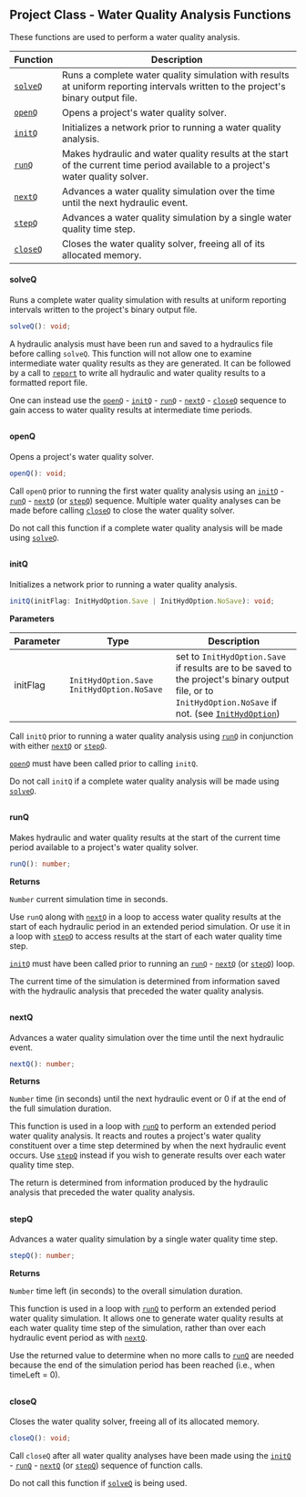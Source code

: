 ## Project Class - Water Quality Analysis Functions

These functions are used to perform a water quality analysis.

| Function                                                                  | Description                                                                                                                       |
| ------------------------------------------------------------------------- | --------------------------------------------------------------------------------------------------------------------------------- |
| <a href="Water-Quality-Analysis-Functions#solveQ"><code>solveQ</code></a> | Runs a complete water quality simulation with results at uniform reporting intervals written to the project's binary output file. |
| <a href="Water-Quality-Analysis-Functions#openQ"><code>openQ</code></a>   | Opens a project's water quality solver.                                                                                           |
| <a href="Water-Quality-Analysis-Functions#initQ"><code>initQ</code></a>   | Initializes a network prior to running a water quality analysis.                                                                  |
| <a href="Water-Quality-Analysis-Functions#runQ"><code>runQ</code></a>     | Makes hydraulic and water quality results at the start of the current time period available to a project's water quality solver.  |
| <a href="Water-Quality-Analysis-Functions#nextQ"><code>nextQ</code></a>   | Advances a water quality simulation over the time until the next hydraulic event.                                                 |
| <a href="Water-Quality-Analysis-Functions#stepQ"><code>stepQ</code></a>   | Advances a water quality simulation by a single water quality time step.                                                          |
| <a href="Water-Quality-Analysis-Functions#closeQ"><code>closeQ</code></a> | Closes the water quality solver, freeing all of its allocated memory.                                                             |

#### solveQ

Runs a complete water quality simulation with results at uniform reporting intervals written to the project's binary output file.

```typescript
solveQ(): void;
```

A hydraulic analysis must have been run and saved to a hydraulics file before calling `solveQ`. This function will not allow one to examine intermediate water quality results as they are generated. It can be followed by a call to <a href="Reporting-Functions#report"><code>report</code></a> to write all hydraulic and water quality results to a formatted report file.

One can instead use the <a href="#openQ"><code>openQ</code></a> - <a href="#initQ"><code>initQ</code></a> - <a href="#runQ"><code>runQ</code></a> - <a href="#nextQ"><code>nextQ</code></a> - <a href="#closeQ"><code>closeQ</code></a> sequence to gain access to water quality results at intermediate time periods.

##

#### openQ

Opens a project's water quality solver.

```typescript
openQ(): void;
```

Call `openQ` prior to running the first water quality analysis using an <a href="#initQ"><code>initQ</code></a> - <a href="#runQ"><code>runQ</code></a> - <a href="#nextQ"><code>nextQ</code></a> (or <a href="#stepQ"><code>stepQ</code></a>) sequence. Multiple water quality analyses can be made before calling <a href="#closeQ"><code>closeQ</code></a> to close the water quality solver.

Do not call this function if a complete water quality analysis will be made using <a href="#solveQ"><code>solveQ</code></a>.

##

#### initQ

Initializes a network prior to running a water quality analysis.

```typescript
initQ(initFlag: InitHydOption.Save | InitHydOption.NoSave): void;
```

**Parameters**

| Parameter | Type                                                                | Description                                                                                                                                                                                                                          |
| --------- | ------------------------------------------------------------------- | ------------------------------------------------------------------------------------------------------------------------------------------------------------------------------------------------------------------------------------ |
| initFlag  | <code>InitHydOption.Save </code> <code>InitHydOption.NoSave </code> | set to <code>InitHydOption.Save</code> if results are to be saved to the project's binary output file, or to <code>InitHydOption.NoSave</code> if not. (see <a href="Enumerated-Types#InitHydOption"><code>InitHydOption</code></a>) |

Call `initQ` prior to running a water quality analysis using <a href="#runQ"><code>runQ</code></a> in conjunction with either <a href="#nextQ"><code>nextQ</code></a> or <a href="#stepQ"><code>stepQ</code></a>.

<a href="#openQ"><code>openQ</code></a> must have been called prior to calling `initQ`.

Do not call `initQ` if a complete water quality analysis will be made using <a href="#solveQ"><code>solveQ</code></a>.

##

#### runQ

Makes hydraulic and water quality results at the start of the current time period available to a project's water quality solver.

```typescript
runQ(): number;
```

**Returns**

<code>Number</code>
current simulation time in seconds.

Use `runQ` along with <a href="#nextQ"><code>nextQ</code></a> in a loop to access water quality results at the start of each hydraulic period in an extended period simulation. Or use it in a loop with <a href="#stepQ"><code>stepQ</code></a> to access results at the start of each water quality time step.

<a href="#initQ"><code>initQ</code></a> must have been called prior to running an <a href="#runQ"><code>runQ</code></a> - <a href="#nextQ"><code>nextQ</code></a> (or <a href="#stepQ"><code>stepQ</code></a>) loop.

The current time of the simulation is determined from information saved with the hydraulic analysis that preceded the water quality analysis.

##

#### nextQ

Advances a water quality simulation over the time until the next hydraulic event.

```typescript
nextQ(): number;
```

**Returns**

<code>Number</code>
time (in seconds) until the next hydraulic event or 0 if at the end of the full simulation duration.

This function is used in a loop with <a href="#runQ"><code>runQ</code></a> to perform an extended period water quality analysis. It reacts and routes a project's water quality constituent over a time step determined by when the next hydraulic event occurs. Use <a href="#stepQ"><code>stepQ</code></a> instead if you wish to generate results over each water quality time step.

The return is determined from information produced by the hydraulic analysis that preceded the water quality analysis.

##

#### stepQ

Advances a water quality simulation by a single water quality time step.

```typescript
stepQ(): number;
```

**Returns**

<code>Number</code>
time left (in seconds) to the overall simulation duration.

This function is used in a loop with <a href="#runQ"><code>runQ</code></a> to perform an extended period water quality simulation. It allows one to generate water quality results at each water quality time step of the simulation, rather than over each hydraulic event period as with <a href="#nextQ"><code>nextQ</code></a>.

Use the returned value to determine when no more calls to <a href="#runQ"><code>runQ</code></a> are needed because the end of the simulation period has been reached (i.e., when timeLeft = 0).

##

#### closeQ

Closes the water quality solver, freeing all of its allocated memory.

```typescript
closeQ(): void;
```

Call `closeQ` after all water quality analyses have been made using the <a href="#initQ"><code>initQ</code></a> - <a href="#runQ"><code>runQ</code></a> - <a href="#nextQ"><code>nextQ</code></a> (or <a href="#stepQ"><code>stepQ</code></a>) sequence of function calls.

Do not call this function if <a href="#solveQ"><code>solveQ</code></a> is being used.
